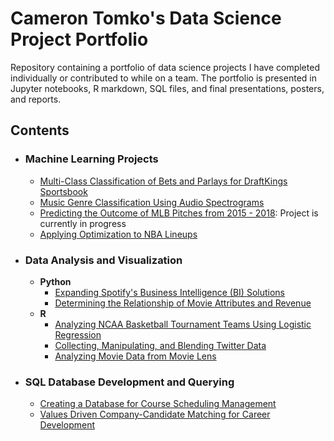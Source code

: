 # Cameron Tomko's Data Science Project Portfolio
Repository containing a portfolio of data science projects I have completed individually or contributed to while on a team. The portfolio is presented in Jupyter notebooks, R markdown, SQL files, and final presentations, posters, and reports.
## Contents
- ### Machine Learning Projects
    - [Multi-Class Classification of Bets and Parlays for DraftKings Sportsbook](https://github.com/ctomko3/DataScience_Portfolio/tree/31710be605e3f5dd94f28a2b796a78a86e07b245/Multi-Class%20Classification%20of%20Bets%20and%20Parlays%20for%20DraftKings%20Sportsbook)
    - [Music Genre Classification Using Audio Spectrograms](https://github.com/ctomko3/DataScience_Portfolio/tree/dc71d244041fe39bbe3c69f451b766196b6f3396/Music%20Genre%20Classification%20Using%20Audio%20Spectrograms)
    - [Predicting the Outcome of MLB Pitches from 2015 - 2018](https://github.com/ctomko3/DataScience_Portfolio/tree/dc71d244041fe39bbe3c69f451b766196b6f3396/Predicting%20the%20Outcome%20of%20MLB%20Pitches%20from%202015%20-%202018): Project is currently in progress
    - [Applying Optimization to NBA Lineups](https://github.com/ctomko3/DataScience_Portfolio/tree/dc71d244041fe39bbe3c69f451b766196b6f3396/Applying%20Optimization%20to%20NBA%20Lineups)

- ### Data Analysis and Visualization
  - __Python__ 
    - [Expanding Spotify's Business Intelligence (BI) Solutions](https://github.com/ctomko3/DataScience_Portfolio/tree/dc71d244041fe39bbe3c69f451b766196b6f3396/Expanding%20Spotify's%20Business%20Intelligence%20(BI)%20Solutions)
    - [Determining the Relationship of Movie Attributes and Revenue](https://github.com/ctomko3/DataScience_Portfolio/tree/a411a278a6cb38d5f20c0d7ce907050ed0365b7c/Determining%20the%20Relationship%20of%20Movie%20Attributes%20and%20Revenue)
  - __R__
    - [Analyzing NCAA Basketball Tournament Teams Using Logistic Regression](https://github.com/ctomko3/DataScience_Portfolio/tree/8594e6b6fc1816841c16eeec63b2ca45ba26ceb9/Analyzing%20NCAA%20Tournament%20Teams)
    - [Collecting, Manipulating, and Blending Twitter Data](https://github.com/ctomko3/DataScience_Portfolio/tree/dc71d244041fe39bbe3c69f451b766196b6f3396/Collecting%2C%20Manipulating%2C%20and%20Blending%20Twitter%20Data)
    - [Analyzing Movie Data from Movie Lens](https://github.com/ctomko3/DataScience_Portfolio/tree/dc71d244041fe39bbe3c69f451b766196b6f3396/Analyzing%20Movie%20Data%20from%20Movie%20Lens)
- ### SQL Database Development and Querying
    - [Creating a Database for Course Scheduling Management](https://github.com/ctomko3/DataScience_Portfolio/tree/dc71d244041fe39bbe3c69f451b766196b6f3396/Creating%20a%20Database%20for%20Course%20Scheduling%20Management)
    - [Values Driven Company-Candidate Matching for Career Development](https://github.com/ctomko3/DataScience_Portfolio/tree/dc71d244041fe39bbe3c69f451b766196b6f3396/Values%20Driven%20Company-Candidate%20Matching%20for%20Career%20Development)
